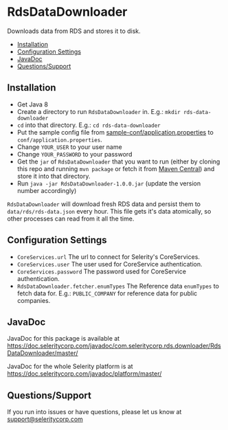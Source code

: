 # RdsDataDownloader

Downloads data from RDS and stores it to disk.

* [Installation](#installation)
* [Configuration Settings](#configuration-settings)
* [JavaDoc](#javadoc)
* [Questions/Support](#questionssupport)

## Installation

* Get Java 8
* Create a directory to run `RdsDataDownloader` in. E.g.: `mkdir rds-data-downloader`
* `cd` into that directory. E.g.: `cd rds-data-downloader`
* Put the sample config file from
  [sample-conf/application.properties](https://github.com/seleritycorp/RdsDataDownloader/tree/master/sample-conf/application.properties)
  to `conf/application.properties`.
* Change `YOUR_USER` to your user name
* Change `YOUR_PASSWORD` to your password
* Get the `jar` of `RdsDataDownloader` that you want to run (either by cloning this repo and running `mvn package`
  or fetch it from [Maven Central](https://repo1.maven.org/maven2/com/seleritycorp/rds/downloader/RdsDataDownloader))
  and store it into that directory.
* Run `java -jar RdsDataDownloader-1.0.0.jar` (update the version number accordingly)

`RdsDataDownloader` will download fresh RDS data and persist them to `data/rds/rds-data.json` every hour.
This file gets it's data atomically, so other processes can read from it all the time.

## Configuration Settings

* `CoreServices.url` The url to connect for Selerity's CoreServices.
* `CoreServices.user` The user used for CoreService authentication.
* `CoreServices.password` The password used for CoreService authentication.
* `RdsDataDownloader.fetcher.enumTypes` The Reference data `enumTypes` to fetch data for. E.g.: `PUBLIC_COMPANY` for
  reference data for public companies.

## JavaDoc

JavaDoc for this package is available at https://doc.seleritycorp.com/javadoc/com.seleritycorp.rds.downloader/RdsDataDownloader/master/

JavaDoc for the whole Selerity platform is at https://doc.seleritycorp.com/javadoc/platform/master/

## Questions/Support

If you run into issues or have questions, please let us know at support@seleritycorp.com
